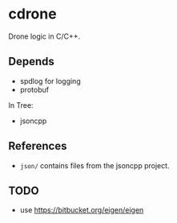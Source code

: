 # cdrone
Drone logic in C/C++. 

## Depends
 * spdlog for logging
 * protobuf

In Tree:
 * jsoncpp

## References
 * `json/` contains files from the jsoncpp project.

## TODO 
 * use https://bitbucket.org/eigen/eigen
